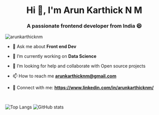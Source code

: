 <h1 align="center">Hi 👋, I'm Arun Karthick N M </h1>
<h3 align="center">A passionate frontend developer from India 😄</h3>

<p align="left"> <img src="https://komarev.com/ghpvc/?username=arunkarthicknm&label=Profile%20views&color=0e75b6&style=flat" alt="arunkarthicknm" /> </p>



- 💬 Ask me about **Front end Dev**

- 🔭 I’m currently working on **Data Science**

- 🤔 I’m looking for help and collaborate with Open source projects

- 📫 How to reach me **arunkarthicknm@gmail.com**

- 🤝 Connect with me: **https://www.linkedin.com/in/arunkarthicknm/**

<div style="display=flex">
 <br/>

 
![Top Langs](https://github-readme-stats.vercel.app/api/top-langs/?username=arunkarthicknm&theme=tokyonight)
![GitHub stats](https://github-readme-stats.vercel.app/api?username=arunkarthicknm&show_icons=true&theme=tokyonight)

</div>

